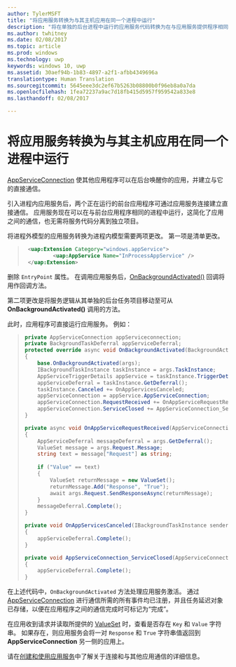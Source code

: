 ```yaml
---
author: TylerMSFT
title: "将应用服务转换为与其主机应用在同一个进程中运行"
description: "将在单独的后台进程中运行的应用服务代码转换为在与应用服务提供程序相同的进程中运行的代码。"
ms.author: twhitney
ms.date: 02/08/2017
ms.topic: article
ms.prod: windows
ms.technology: uwp
keywords: windows 10, uwp
ms.assetid: 30aef94b-1b83-4897-a2f1-afbb4349696a
translationtype: Human Translation
ms.sourcegitcommit: 5645eee3dc2ef67b5263b08800b0f96eb8a0a7da
ms.openlocfilehash: 1fea72237a9ac7d18fb415d5957f959542a833e8
ms.lasthandoff: 02/08/2017

---
```


# <a name="convert-an-app-service-to-run-in-the-same-process-as-its-host-app"></a>将应用服务转换为与其主机应用在同一个进程中运行

[AppServiceConnection](https://msdn.microsoft.com/library/windows/apps/windows.applicationmodel.appservice.appserviceconnection.aspx) 使其他应用程序可以在后台唤醒你的应用，并建立与它的直接通信。

引入进程内应用服务后，两个正在运行的前台应用程序可通过应用服务连接建立直接通信。 应用服务现在可以在与前台应用程序相同的进程中运行，这简化了应用之间的通信，也无需将服务代码分离到独立项目。

将进程外模型的应用服务转换为进程内模型需要两项更改。 第一项是清单更改。

> ```xml
>  <uap:Extension Category="windows.appService">
>          <uap:AppService Name="InProcessAppService" />
>  </uap:Extension>
> ```

删除 `EntryPoint` 属性。 在调用应用服务后，[OnBackgroundActivated()](https://msdn.microsoft.com/library/windows/apps/windows.ui.xaml.application.onbackgroundactivated.aspx) 回调将用作回调方法。

第二项更改是将服务逻辑从其单独的后台任务项目移动至可从 **OnBackgroundActivated()** 调用的方法。

此时，应用程序可直接运行应用服务。  例如：

> ``` cs
> private AppServiceConnection appServiceconnection;
> private BackgroundTaskDeferral appServiceDeferral;
> protected override async void OnBackgroundActivated(BackgroundActivatedEventArgs args)
> {
>     base.OnBackgroundActivated(args);
>     IBackgroundTaskInstance taskInstance = args.TaskInstance;
>     AppServiceTriggerDetails appService = taskInstance.TriggerDetails as AppServiceTriggerDetails;
>     appServiceDeferral = taskInstance.GetDeferral();
>     taskInstance.Canceled += OnAppServicesCanceled;
>     appServiceConnection = appService.AppServiceConnection;
>     appServiceConnection.RequestReceived += OnAppServiceRequestReceived;
>     appServiceConnection.ServiceClosed += AppServiceConnection_ServiceClosed;
> }
>
> private async void OnAppServiceRequestReceived(AppServiceConnection sender, AppServiceRequestReceivedEventArgs args)
> {
>     AppServiceDeferral messageDeferral = args.GetDeferral();
>     ValueSet message = args.Request.Message;
>     string text = message["Request"] as string;
>              
>     if ("Value" == text)
>     {
>         ValueSet returnMessage = new ValueSet();
>         returnMessage.Add("Response", "True");
>         await args.Request.SendResponseAsync(returnMessage);
>     }
>     messageDeferral.Complete();
> }
>
> private void OnAppServicesCanceled(IBackgroundTaskInstance sender, BackgroundTaskCancellationReason reason)
> {
>     appServiceDeferral.Complete();
> }
>
> private void AppServiceConnection_ServiceClosed(AppServiceConnection sender, AppServiceClosedEventArgs args)
> {
>     appServiceDeferral.Complete();
> }
> ```

在上述代码中，`OnBackgroundActivated` 方法处理应用服务激活。 通过 [AppServiceConnection](https://msdn.microsoft.com/library/windows/apps/windows.applicationmodel.appservice.appserviceconnection.aspx) 进行通信所需的所有事件均已注册，并且任务延迟对象已存储，以便在应用程序之间的通信完成时可标记为“完成”。

在应用收到请求并读取所提供的 [ValueSet](https://msdn.microsoft.com/library/windows/apps/windows.foundation.collections.valueset.aspx) 时，查看是否存在 `Key` 和 `Value` 字符串。 如果存在，则应用服务会将一对 `Response` 和 `True` 字符串值返回到 **AppServiceConnection** 另一侧的应用上。

请在[创建和使用应用服务](https://msdn.microsoft.com/windows/uwp/launch-resume/how-to-create-and-consume-an-app-service?f=255&MSPPError=-2147217396)中了解关于连接和与其他应用通信的详细信息。

